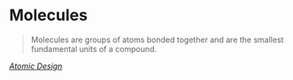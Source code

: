 # Molecules

> Molecules are groups of atoms bonded together and are the smallest fundamental units of a compound.

_[Atomic Design](http://bradfrost.com/blog/post/atomic-web-design/)_


